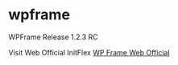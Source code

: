 # wpframe
WPFrame Release 1.2.3 RC

Visit Web Official InitFlex
[WP Frame Web Official](https://initflex.com/projects/wpframe/)
